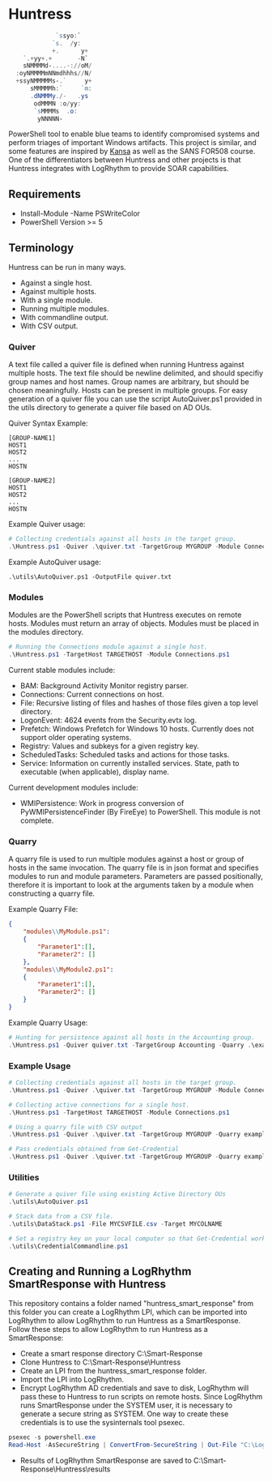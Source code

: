 # Huntress

```PowerShell
             `ssyo:`
            `s.  /y:
            +.      y+
    `.+yy+.+       -N`
    sNMMMMd-....-://oM/  
  :oyNMMMMmNNmdhhhs//N/  
  +ssyNMMMMMs-.`     y+  
      sMMMMMh:`     `m:  
      .dNMMMy./-   .ys
       odMMMN :o/yy:
       `sMMMMs  .o:
        yNNNNN-
```

PowerShell tool to enable blue teams to identify compromised systems and perform triages of important Windows artifacts. This project is similar, and some features are inspired by [Kansa](https://github.com/davehull/Kansa) as well as the SANS FOR508 course. One of the differentiators between Huntress and other projects is that Huntress integrates with LogRhythm to provide SOAR capabilities.

## Requirements

* Install-Module -Name PSWriteColor
* PowerShell Version >= 5

## Terminology

Huntress can be run in many ways. 

* Against a single host.
* Against multiple hosts.
* With a single module.
* Running multiple modules.
* With commandline output.
* With CSV output.

### Quiver 

A text file called a quiver file is defined when running Huntress against multiple hosts. The text file should be newline delimited, and should specifiy group names and host names. Group names are arbitrary, but should be chosen meaningfully. Hosts can be present in multiple groups. For easy generation of a quiver file you can use the script AutoQuiver.ps1 provided in the utils directory to generate a quiver file based on AD OUs. 

Quiver Syntax Example:

``` Plaintext
[GROUP-NAME1]
HOST1
HOST2
...
HOSTN

[GROUP-NAME2]
HOST1
HOST2
...
HOSTN
```

Example Quiver usage:

``` PowerShell
# Collecting credentials against all hosts in the target group.
.\Huntress.ps1 -Quiver .\quiver.txt -TargetGroup MYGROUP -Module Connections.ps1
```

Example AutoQuiver usage:

``` Plaintext
.\utils\AutoQuiver.ps1 -OutputFile quiver.txt
```

### Modules

Modules are the PowerShell scripts that Huntress executes on remote hosts. Modules must return an array of objects. Modules must be placed in the modules directory.

``` PowerShell
# Running the Connections module against a single host.
.\Huntress.ps1 -TargetHost TARGETHOST -Module Connections.ps1
```

Current stable modules include:

* BAM: Background Activity Monitor registry parser.
* Connections: Current connections on host.
* File: Recursive listing of files and hashes of those files given a top level directory.
* LogonEvent: 4624 events from the Security.evtx log. 
* Prefetch: Windows Prefetch for Windows 10 hosts. Currently does not support older operating systems.
* Registry: Values and subkeys for a given registry key.
* ScheduledTasks: Scheduled tasks and actions for those tasks.
* Service: Information on currently installed services. State, path to executable (when applicable), display name.

Current development modules include: 

* WMIPersistence: Work in progress conversion of PyWMIPersistenceFinder (By FireEye) to PowerShell. This module is not complete.

### Quarry

A quarry file is used to run multiple modules against a host or group of hosts in the same invocation. The quarry file is in json format and specifies modules to run and module parameters. Parameters are passed positionally, therefore it is important to look at the arguments taken by a module when constructing a quarry file.

Example Quarry File:

``` JSON
{
    "modules\\MyModule.ps1":
    {
        "Parameter1":[],
        "Parameter2": []
    },
    "modules\\MyModule2.ps1":
    {
        "Parameter1":[],
        "Parameter2": []
    }
}
```

Example Quarry Usage:

``` PowerShell
# Hunting for persistence against all hosts in the Accounting group.
.\Huntress.ps1 -Quiver quiver.txt -TargetGroup Accounting -Quarry .\examples\persistence.json
```

### Example Usage

```PowerShell
# Collecting credentials against all hosts in the target group.
.\Huntress.ps1 -Quiver .\quiver.txt -TargetGroup MYGROUP -Module Connections.ps1

# Collecting active connections for a single host. 
.\Huntress.ps1 -TargetHost TARGETHOST -Module Connections.ps1

# Using a quarry file with CSV output
.\Huntress.ps1 -Quiver .\quiver.txt -TargetGroup MYGROUP -Quarry examples\persistence.json -CSV

# Pass credentials obtained from Get-Credential
.\Huntress.ps1 -Quiver .\quiver.txt -TargetGroup MYGROUP -Quarry examples\persistence.json -CSV -Credential $MyCredential
```

### Utilities

``` PowerShell
# Generate a quiver file using existing Active Directory OUs
.\utils\AutoQuiver.ps1

# Stack data from a CSV file.
.\utils\DataStack.ps1 -File MYCSVFILE.csv -Target MYCOLNAME

# Set a registry key on your local computer so that Get-Credential works via commandline without GUI popup.
.\utils\CredentialCommandline.ps1
```

## Creating and Running a LogRhythm SmartResponse with Huntress

This repository contains a folder named "huntress\_smart\_response" from this folder you can create a LogRhythm LPI, which can be imported into LogRhythm to allow LogRhythm to run Huntress as a SmartResponse. Follow these steps to allow LogRhythm to run Huntress as a SmartResponse:

* Create a smart response directory C:\Smart-Response
* Clone Huntress to C:\Smart-Response\Huntress
* Create an LPI from the huntress\_smart\_response folder.
* Import the LPI into LogRhythm. 
* Encrypt LogRhythm AD credentials and save to disk, LogRhythm will pass these to Huntress to run scripts on remote hosts. Since LogRhythm runs SmartResponse under the SYSTEM user, it is necessary to generate a secure string as SYSTEM. One way to create these credentials is to use the sysinternals tool psexec.

``` PowerShell
psexec -s powershell.exe
Read-Host -AsSecureString | ConvertFrom-SecureString | Out-File "C:\LogRhythm-Cred.txt"
```
* Results of LogRhythm SmartResponse are saved to C:\Smart-Response\Huntress\results